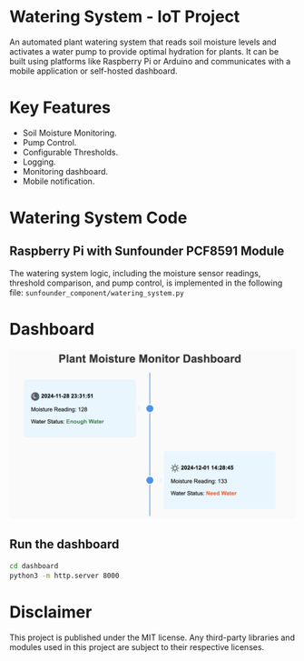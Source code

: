 # Watering System - IoT Project

An automated plant watering system that reads soil moisture levels and activates a water pump to provide optimal hydration for plants. It can be built using platforms like Raspberry Pi or Arduino and communicates with a mobile application or self-hosted dashboard.

# Key Features
- Soil Moisture Monitoring.
- Pump Control.
- Configurable Thresholds.
- Logging.
- Monitoring dashboard.
- Mobile notification.

# Watering System Code

## Raspberry Pi with Sunfounder PCF8591 Module 

The watering system logic, including the moisture sensor readings, threshold comparison, and pump control, is implemented in the following file:
`sunfounder_component/watering_system.py`

# Dashboard

<img src="dashboard/dashboard_screen2.png" width="850px" />

## Run the dashboard
```bash
cd dashboard
python3 -m http.server 8000
```


# Disclaimer
This project is published under the MIT license. 
Any third-party libraries and modules used in this project are subject to their respective licenses.





